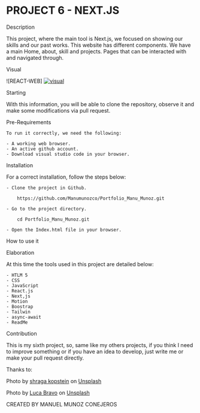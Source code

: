   # PROJECT 6 - NEXT.JS

Description

This project, where the main tool is Next.js, we focused on showing our skills and our past works. This website has different components. We have a main Home, about, skill and projects. Pages that can be interacted with and navigated through.

Visual

![REACT-WEB] <a href="#start"><img id="" src="" alt="visual"></a>

Starting

With this information, you will be able to clone the repository, observe it and make some modifications via pull request.

Pre-Requirements

    To run it correctly, we need the following:

    - A working web browser.
    - An active github account.
    - Download visual studio code in your browser.

Installation

For a correct installation, follow the steps below:

    - Clone the project in Github.

        https://github.com/Manumunozco/Portfolio_Manu_Munoz.git

    - Go to the project directory.

        cd Portfolio_Manu_Munoz.git

    - Open the Index.html file in your browser.

How to use it





Elaboration

At this time the tools used in this project are detailed below:

    - HTLM 5
    - CSS
    - JavaScript
    - React.js
    - Next,js
    - Motion
    - Boostrap
    - Tailwin
    - async-await
    - ReadMe

Contribution

This is my sixth project, so, same like my others projects, if you think I need to improve something or if you have an idea to develop, just write me or make your pull request directly.


Thanks to:

Photo by <a href="https://unsplash.com/@sfkopstein?utm_content=creditCopyText&utm_medium=referral&utm_source=unsplash">shraga kopstein</a> on <a href="https://unsplash.com/photos/a-construction-worker-is-working-on-the-side-of-a-building-E5S7Aks1fFY?utm_content=creditCopyText&utm_medium=referral&utm_source=unsplash">Unsplash</a>
  
  
  Photo by <a href="https://unsplash.com/@lucabravo?utm_content=creditCopyText&utm_medium=referral&utm_source=unsplash">Luca Bravo</a> on <a href="https://unsplash.com/photos/turned-on-gray-laptop-computer-XJXWbfSo2f0?utm_content=creditCopyText&utm_medium=referral&utm_source=unsplash">Unsplash</a>
  

  
CREATED BY MANUEL MUNOZ CONEJEROS